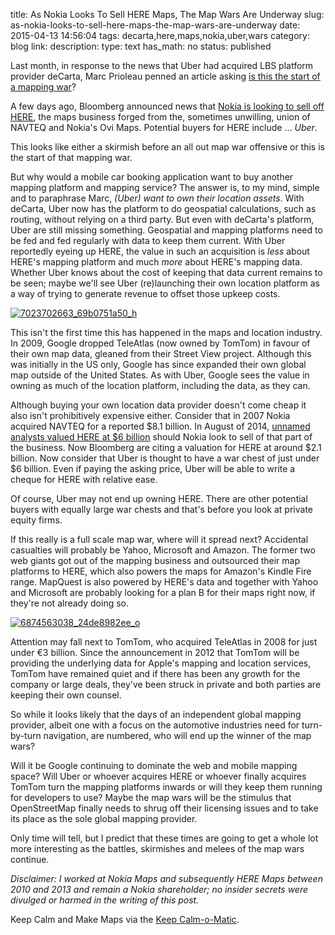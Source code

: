 title: As Nokia Looks To Sell HERE Maps, The Map Wars Are Underway
slug: as-nokia-looks-to-sell-here-maps-the-map-wars-are-underway
date: 2015-04-13 14:56:04
tags: decarta,here,maps,nokia,uber,wars
category: blog
link: 
description: 
type: text
has_math: no
status: published

Last month, in response to the news that Uber had acquired LBS platform provider deCarta, Marc Prioleau penned an article asking [is this the start of a mapping war](https://prioleauadv.com/archives/598 "https://prioleauadv.com/archives/598")?

A few days ago, Bloomberg announced news that [Nokia is looking to sell off HERE](https://www.bloomberg.com/news/articles/2015-04-10/nokia-said-to-weigh-sale-of-maps-business-to-focus-on-networks "https://www.bloomberg.com/news/articles/2015-04-10/nokia-said-to-weigh-sale-of-maps-business-to-focus-on-networks"), the maps business forged from the, sometimes unwilling, union of NAVTEQ and Nokia's Ovi Maps. Potential buyers for HERE include ... *Uber*.

This looks like either a skirmish before an all out map war offensive or this is the start of that mapping war.

<!-- TEASER_END -->

But why would a mobile car booking application want to buy another mapping platform and mapping service? The answer is, to my mind, simple and to paraphrase Marc, *(Uber) want to own their location assets*. With deCarta, Uber now has the platform to do geospatial calculations, such as routing, without relying on a third party. But even with deCarta's platform, Uber are still missing something. Geospatial and mapping platforms need to be fed and fed regularly with data to keep them current. With Uber reportedly eyeing up HERE, the value in such an acquisition is *less* about HERE's mapping platform and much *more* about HERE's mapping data. Whether Uber knows about the cost of keeping that data current remains to be seen; maybe we'll see Uber (re)launching their own location platform as a way of trying to generate revenue to offset those upkeep costs.

[![7023702663_69b0751a50_h](/wp-content/uploads/2015/04/7023702663_69b0751a50_h.jpg)](/wp-content/uploads/2015/04/7023702663_69b0751a50_h.jpg "/wp-content/uploads/2015/04/7023702663_69b0751a50_h.jpg")

This isn't the first time this has happened in the maps and location industry. In 2009, Google dropped TeleAtlas (now owned by TomTom) in favour of their own map data, gleaned from their Street View project. Although this was initially in the US only, Google has since expanded their own global map outside of the United States. As with Uber, Google sees the value in owning as much of the location platform, including the data, as they can.

Although buying your own location data provider doesn't come cheap it also isn't prohibitively expensive either. Consider that in 2007 Nokia acquired NAVTEQ for a reported $8.1 billion. In August of 2014, [unnamed analysts valued HERE at $6 billion](https://www.gpsbusinessnews.com/Today-s-Mapping-Industry-Really-Does-Need-To-Please-All-People-All-Of-The-Time_a5041.html "https://www.gpsbusinessnews.com/Today-s-Mapping-Industry-Really-Does-Need-To-Please-All-People-All-Of-The-Time_a5041.html") should Nokia look to sell of that part of the business. Now Bloomberg are citing a valuation for HERE at around $2.1 billion. Now consider that Uber is thought to have a war chest of just under $6 billion. Even if paying the asking price, Uber will be able to write a cheque for HERE with relative ease.

Of course, Uber may not end up owning HERE. There are other potential buyers with equally large war chests and that's before you look at private equity firms.

If this really is a full scale map war, where will it spread next? Accidental casualties will probably be Yahoo, Microsoft and Amazon. The former two web giants got out of the mapping business and outsourced their map platforms to HERE, which also powers the maps for Amazon's Kindle Fire range. MapQuest is also powered by HERE's data and together with Yahoo and Microsoft are probably looking for a plan B for their maps right now, if they're not already doing so.

[![6874563038_24de8982ee_o](/wp-content/uploads/2015/04/6874563038_24de8982ee_o.jpg)](/wp-content/uploads/2015/04/6874563038_24de8982ee_o.jpg "/wp-content/uploads/2015/04/6874563038_24de8982ee_o.jpg")

Attention may fall next to TomTom, who acquired TeleAtlas in 2008 for just under €3 billion. Since the announcement in 2012 that TomTom will be providing the underlying data for Apple's mapping and location services, TomTom have remained quiet and if there has been any growth for the company or large deals, they've been struck in private and both parties are keeping their own counsel.

So while it looks likely that the days of an independent global mapping provider, albeit one with a focus on the automotive industries need for turn-by-turn navigation, are numbered, who will end up the winner of the map wars?

Will it be Google continuing to dominate the web and mobile mapping space? Will Uber or whoever acquires HERE or whoever finally acquires TomTom turn the mapping platforms inwards or will they keep them running for developers to use? Maybe the map wars will be the stimulus that OpenStreetMap finally needs to shrug off their licensing issues and to take its place as the sole global mapping provider.

Only time will tell, but I predict that these times are going to get a whole lot more interesting as the battles, skirmishes and melees of the map wars continue.

*Disclaimer: I worked at Nokia Maps and subsequently HERE Maps between 2010 and 2013 and remain a Nokia shareholder; no insider secrets were divulged or harmed in the writing of this post.*


Keep Calm and Make Maps via the [Keep Calm-o-Matic](https://www.keepcalm-o-matic.co.uk/p/keep-calm-and-make-maps/ "https://www.keepcalm-o-matic.co.uk/p/keep-calm-and-make-maps/").

